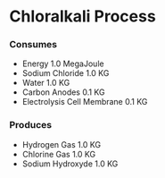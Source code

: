# Chloralkali Process

### Consumes

 - Energy 1.0 MegaJoule
 - Sodium Chloride 1.0 KG
 - Water 1.0 KG
 - Carbon Anodes 0.1 KG
 - Electrolysis Cell Membrane 0.1 KG


### Produces

 - Hydrogen Gas 1.0 KG
 - Chlorine Gas 1.0 KG
 - Sodium Hydroxyde 1.0 KG
